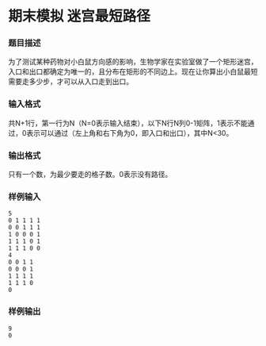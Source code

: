 # 期末模拟 迷宫最短路径

### 题目描述
为了测试某种药物对小白鼠方向感的影响，生物学家在实验室做了一个矩形迷宫，入口和出口都确定为唯一的，且分布在矩形的不同边上。现在让你算出小白鼠最短需要走多少步，才可以从入口走到出口。

### 输入格式
共N+1行，第一行为N（N=0表示输入结束），以下N行N列0-1矩阵，1表示不能通过，0表示可以通过（左上角和右下角为0，即入口和出口），其中N<30。

### 输出格式
只有一个数，为最少要走的格子数。0表示没有路径。

### 样例输入
```
5
0 1 1 1 1
0 0 1 1 1
1 0 0 0 1
1 1 1 0 1
1 1 1 0 0
4
0 0 1 1
0 0 0 1
1 1 1 1
1 1 1 0
0
```

### 样例输出
```
9
0
```